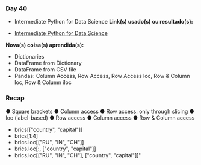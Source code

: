 ### Day 40 
 
 - Intermediate Python for Data Science
 **Link(s) usado(s) ou resultado(s):** 
 
 - [Intermediate Python for Data Science](https://campus.datacamp.com/courses/intermediate-python-for-data-science/dictionaries-pandas?ex=14 "Intermediate Python for Data Science")
 
 **Nova(s) coisa(s) aprendida(s):**
- Dictionaries
- DataFrame from Dictionary
- DataFrame from CSV file
- Pandas: Column Access, Row Access, Row Access loc, Row & Column loc, Row & Column iloc
### Recap
● Square brackets 
● Column access 
● Row access: only through slicing 
● loc (label-based) 
● Row access 
● Column access 
● Row & Column access
- brics[["country", "capital"]]
- brics[1:4]
- brics.loc[["RU", "IN", "CH"]]
- brics.loc[:, ["country", "capital"]]
- brics.loc[["RU", "IN", "CH"], ["country", "capital"]]''

